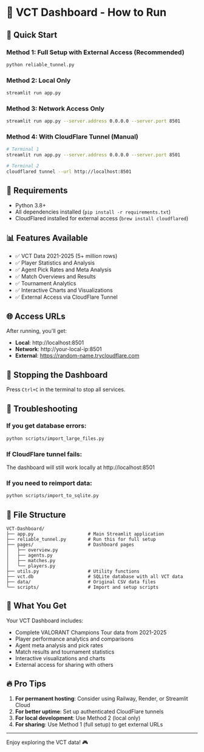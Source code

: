 # 🎯 VCT Dashboard - How to Run

## 🚀 Quick Start

### Method 1: Full Setup with External Access (Recommended)
```bash
python reliable_tunnel.py
```

### Method 2: Local Only
```bash
streamlit run app.py
```

### Method 3: Network Access Only  
```bash
streamlit run app.py --server.address 0.0.0.0 --server.port 8501
```

### Method 4: With CloudFlare Tunnel (Manual)
```bash
# Terminal 1
streamlit run app.py --server.address 0.0.0.0 --server.port 8501

# Terminal 2  
cloudflared tunnel --url http://localhost:8501
```

## 🔧 Requirements

- Python 3.8+
- All dependencies installed (`pip install -r requirements.txt`)
- CloudFlared installed for external access (`brew install cloudflared`)

## 📊 Features Available

- ✅ VCT Data 2021-2025 (5+ million rows)
- ✅ Player Statistics and Analysis
- ✅ Agent Pick Rates and Meta Analysis  
- ✅ Match Overviews and Results
- ✅ Tournament Analytics
- ✅ Interactive Charts and Visualizations
- ✅ External Access via CloudFlare Tunnel

## 🌐 Access URLs

After running, you'll get:

- **Local**: http://localhost:8501
- **Network**: http://your-local-ip:8501  
- **External**: https://random-name.trycloudflare.com

## 🛑 Stopping the Dashboard

Press `Ctrl+C` in the terminal to stop all services.

## 🎯 Troubleshooting

### If you get database errors:
```bash
python scripts/import_large_files.py
```

### If CloudFlare tunnel fails:
The dashboard will still work locally at http://localhost:8501

### If you need to reimport data:
```bash
python scripts/import_to_sqlite.py
```

## 📝 File Structure

```
VCT-Dashboard/
├── app.py                    # Main Streamlit application
├── reliable_tunnel.py        # Run this for full setup
├── pages/                    # Dashboard pages
│   ├── overview.py
│   ├── agents.py  
│   ├── matches.py
│   └── players.py
├── utils.py                  # Utility functions
├── vct.db                    # SQLite database with all VCT data
├── data/                     # Original CSV data files
└── scripts/                  # Import and setup scripts
```

## 🎊 What You Get

Your VCT Dashboard includes:
- Complete VALORANT Champions Tour data from 2021-2025
- Player performance analytics and comparisons
- Agent meta analysis and pick rates
- Match results and tournament statistics  
- Interactive visualizations and charts
- External access for sharing with others

## 🔥 Pro Tips

1. **For permanent hosting**: Consider using Railway, Render, or Streamlit Cloud
2. **For better uptime**: Set up authenticated CloudFlare tunnels
3. **For local development**: Use Method 2 (local only)
4. **For sharing**: Use Method 1 (full setup) to get external URLs

---

Enjoy exploring the VCT data! 🎮
